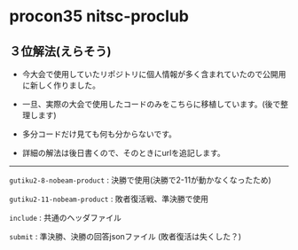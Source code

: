 # procon35 nitsc-proclub
## ３位解法(えらそう)

- 今大会で使用していたリポジトリに個人情報が多く含まれていたので公開用に新しく作りました。

- 一旦、実際の大会で使用したコードのみをこちらに移植しています。(後で整理します)


- 多分コードだけ見ても何も分からないです。

- 詳細の解法は後日書くので、そのときにurlを追記します。

---

`gutiku2-8-nobeam-product` : 決勝で使用(決勝で2-11が動かなくなったため)

`gutiku2-11-nobeam-product` : 敗者復活戦、準決勝で使用

`include` : 共通のヘッダファイル

`submit` : 準決勝、決勝の回答jsonファイル (敗者復活は失くした？)
